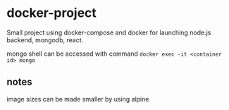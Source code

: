 # docker-project
Small project using docker-compose and docker for launching node.js backend, mongodb, react.

mongo shell can be accessed with command `docker exec -it <container id> mongo`


## notes
image sizes can be made smaller by using alpine
